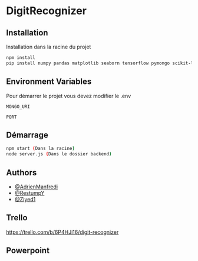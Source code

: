 # DigitRecognizer

## Installation

Installation dans la racine du projet

```bash
npm install
pip install numpy pandas matplotlib seaborn tensorflow pymongo scikit-learn 
```


## Environment Variables

Pour démarrer le projet vous devez modifier le .env

`MONGO_URI`

`PORT`


## Démarrage

```bash
npm start (Dans la racine)
node server.js (Dans le dossier backend)
```



## Authors

- [@AdrienManfredi](https://github.com/AdrienManfredi)
- [@RestumpY](https://github.com/RestumpY)
- [@Ziyed1](https://github.com/Ziyed1)

## Trello
https://trello.com/b/6P4HJi16/digit-recognizer

## Powerpoint
